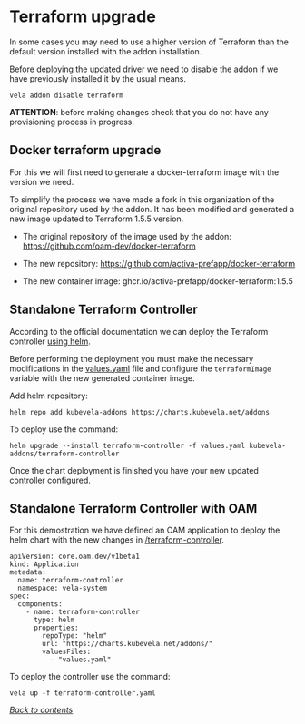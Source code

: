 # Terraform upgrade

In some cases you may need to use a higher version of Terraform than the default version installed with the addon installation. 

Before deploying the updated driver we need to disable the addon if we have previously installed it by the usual means.

```
vela addon disable terraform
```
__ATTENTION__: before making changes check that you do not have any provisioning process in progress.

## Docker terraform upgrade

For this we will first need to generate a docker-terraform image with the version we need.

To simplify the process we have made a fork in this organization of the original repository used by the addon. It has been modified and generated a new image updated to Terraform 1.5.5 version.

- The original repository of the image used by the addon: https://github.com/oam-dev/docker-terraform

- The new repository: https://github.com/activa-prefapp/docker-terraform

- The new container image: ghcr.io/activa-prefapp/docker-terraform:1.5.5


## Standalone Terraform Controller

According to the official documentation we can deploy the Terraform controller [using helm](https://github.com/kubevela/terraform-controller/blob/master/getting-started.md#standalone-terraform-controller). 

Before performing the deployment you must make the necessary modifications in the [values.yaml](../terraform-controller/values.yaml) file and configure the ``terraformImage`` variable with the new generated container image.

Add helm repository:

```
helm repo add kubevela-addons https://charts.kubevela.net/addons
```

To deploy use the command:

```
helm upgrade --install terraform-controller -f values.yaml kubevela-addons/terraform-controller
```

Once the chart deployment is finished you have your new updated controller configured.

## Standalone Terraform Controller with OAM

For this demostration we have defined an OAM application to deploy the helm chart with the new changes in [/terraform-controller](../terraform-controller/).

```
apiVersion: core.oam.dev/v1beta1
kind: Application
metadata:
  name: terraform-controller
  namespace: vela-system
spec:
  components:
    - name: terraform-controller
      type: helm
      properties:
        repoType: "helm"
        url: "https://charts.kubevela.net/addons/"
        valuesFiles:
          - "values.yaml"
```

To deploy the controller use the command:

```
vela up -f terraform-controller.yaml
```



*[Back to contents](../README.md)*